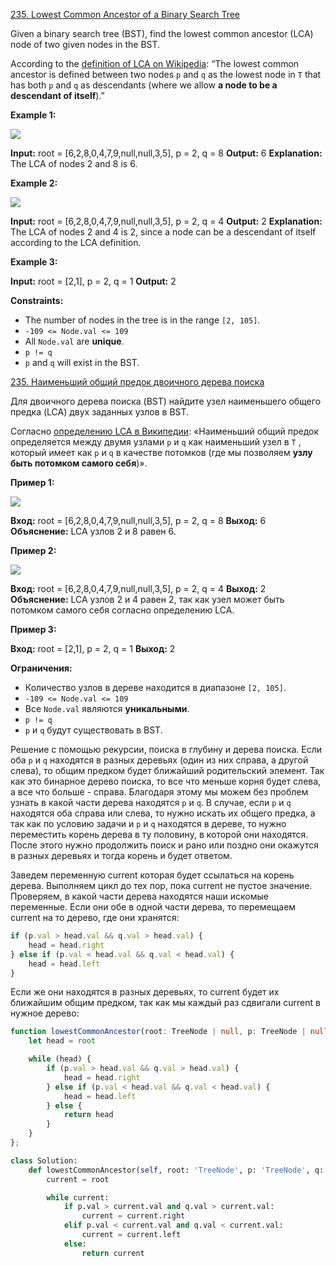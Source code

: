 [235. Lowest Common Ancestor of a Binary Search Tree](https://leetcode.com/problems/lowest-common-ancestor-of-a-binary-search-tree/)

Given a binary search tree (BST), find the lowest common ancestor (LCA) node of two given nodes in the BST.

According to the [definition of LCA on Wikipedia](https://en.wikipedia.org/wiki/Lowest_common_ancestor): “The lowest common ancestor is defined between two nodes `p` and `q` as the lowest node in `T` that has both `p` and `q` as descendants (where we allow **a node to be a descendant of itself**).”

**Example 1:**

![](https://assets.leetcode.com/uploads/2018/12/14/binarysearchtree_improved.png)

**Input:** root = [6,2,8,0,4,7,9,null,null,3,5], p = 2, q = 8
**Output:** 6
**Explanation:** The LCA of nodes 2 and 8 is 6.

**Example 2:**

![](https://assets.leetcode.com/uploads/2018/12/14/binarysearchtree_improved.png)

**Input:** root = [6,2,8,0,4,7,9,null,null,3,5], p = 2, q = 4
**Output:** 2
**Explanation:** The LCA of nodes 2 and 4 is 2, since a node can be a descendant of itself according to the LCA definition.

**Example 3:**

**Input:** root = [2,1], p = 2, q = 1
**Output:** 2

**Constraints:**

- The number of nodes in the tree is in the range `[2, 105]`.
- `-109 <= Node.val <= 109`
- All `Node.val` are **unique**.
- `p != q`
- `p` and `q` will exist in the BST.

[235. Наименьший общий предок двоичного дерева поиска](https://leetcode.com/problems/lowest-common-ancestor-of-a-binary-search-tree/)

Для двоичного дерева поиска (BST) найдите узел наименьшего общего предка (LCA) двух заданных узлов в BST.

Согласно [определению LCA в Википедии](https://en.wikipedia.org/wiki/Lowest_common_ancestor): «Наименьший общий предок определяется между двумя узлами `p` и `q` как наименьший узел в `T` , который имеет как `p` и `q` в качестве потомков (где мы позволяем **узлу быть потомком самого себя**)».

**Пример 1:**

![](https://assets.leetcode.com/uploads/2018/12/14/binarysearchtree_improved.png)

**Вход:** root = [6,2,8,0,4,7,9,null,null,3,5], p = 2, q = 8
**Выход:** 6
**Объяснение:** LCA узлов 2 и 8 равен 6.

**Пример 2:**

![](https://assets.leetcode.com/uploads/2018/12/14/binarysearchtree_improved.png)

**Вход:** root = [6,2,8,0,4,7,9,null,null,3,5], p = 2, q = 4
**Выход:** 2
**Объяснение:** LCA узлов 2 и 4 равен 2, так как узел может быть потомком самого себя согласно определению LCA.

**Пример 3:**

**Вход:** root = [2,1], p = 2, q = 1
**Выход:** 2

**Ограничения:**

- Количество узлов в дереве находится в диапазоне `[2, 105]`.
- `-109 <= Node.val <= 109`
- Все `Node.val` являются **уникальными**.
- `p != q`
- `p` и `q` будут существовать в BST.

Решение с помощью рекурсии, поиска в глубину и дерева поиска. Если оба `p` и `q` находятся в разных деревьях (один из них справа, а другой слева), то общим предком будет ближайший родительский элемент. Так как это бинарное дерево поиска, то все что меньше корня будет слева, а все что больше - справа. Благодаря этому мы можем без проблем узнать в какой части дерева находятся  `p` и `q`. В случае, если  `p` и `q` находятся оба справа или слева, то нужно искать их общего предка, а так как по условию задачи и  `p` и `q` находятся в дереве, то нужно переместить корень дерева в ту половину, в которой они находятся. После этого нужно продолжить поиск и рано или поздно они окажутся в разных деревьях и тогда корень и будет ответом.

Заведем переменную current которая будет ссылаться на корень дерева. Выполняем цикл до тех пор, пока current не пустое значение. Проверяем, в какой части дерева находятся наши искомые переменные. Если они обе в одной части дерева, то перемещаем current на то дерево, где они хранятся:

```typescript
if (p.val > head.val && q.val > head.val) {
	head = head.right
} else if (p.val < head.val && q.val < head.val) {
	head = head.left
} 
```

Если же они находятся в разных деревьях, то current будет их ближайшим общим предком, так как мы каждый раз сдвигали current в нужное дерево:

```typescript
function lowestCommonAncestor(root: TreeNode | null, p: TreeNode | null, q: TreeNode | null): TreeNode | null {
	let head = root

    while (head) {
        if (p.val > head.val && q.val > head.val) {
            head = head.right
        } else if (p.val < head.val && q.val < head.val) {
            head = head.left
        } else {
            return head
        }
    }
};
```

```python
class Solution:
    def lowestCommonAncestor(self, root: 'TreeNode', p: 'TreeNode', q: 'TreeNode') -> 'TreeNode':
        current = root

        while current:
            if p.val > current.val and q.val > current.val:
                current = current.right
            elif p.val < current.val and q.val < current.val:
                current = current.left
            else:
                return current
```